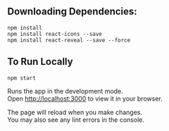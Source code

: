 ## Downloading Dependencies:
`npm install `\
`npm install react-icons --save` \
`npm install react-reveal --save --force`

## To Run Locally

`npm start`

Runs the app in the development mode.\
Open [http://localhost:3000](http://localhost:3000) to view it in your browser.

The page will reload when you make changes.\
You may also see any lint errors in the console.
